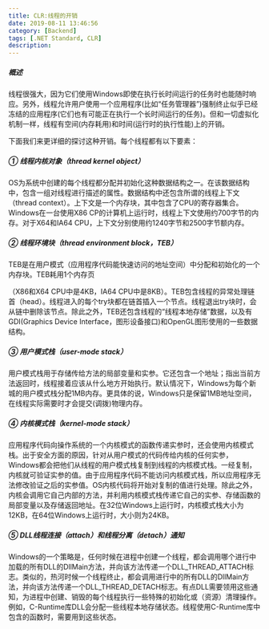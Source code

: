 ```yaml
---
title: CLR:线程的开销
date: 2019-08-11 13:46:56
category: [Backend]
tags: [.NET Standard, CLR]
description: 
---
```




##### 概述

线程很强大，因为它们使用Windows即使在执行长时间运行的任务时也能随时响应。另外，线程允许用户使用一个应用程序(比如“任务管理器”)强制终止似乎已经冻结的应用程序(它们也有可能正在执行一个长时间运行的任务)。但和一切虚拟化机制一样，线程有空间(内存耗用)和时间(运行时的执行性能)上的开销。

下面我们来更详细的探讨这种开销。每个线程都有以下要素：



##### ① 线程内核对象（thread kernel object）

OS为系统中创建的每个线程都分配并初始化这种数据结构之一。在该数据结构中，包含一组对线程进行描述的属性。数据结构中还包含所谓的线程上下文（thread context）。上下文是一个内存块，其中包含了CPU的寄存器集合。Windows在一台使用X86 CP的计算机上运行时，线程上下文使用约700字节的内存。对于X64和IA64 CPU，上下文分别使用约1240字节和2500字节额内存。



##### ② 线程环境块（thread environment block，TEB）

TEB是在用户模式（应用程序代码能快速访问的地址空间）中分配和初始化的一个内存块。TEB耗用1个内存页

（X86和X64 CPU中是4KB，IA64 CPU中是8KB）。TEB包含线程的异常处理链首（head）。线程进入的每个try块都在链首插入一个节点。线程退出try块时，会从链中删除该节点。除此之外，TEB还包含线程的“线程本地存储”数据，以及有GDI(Graphics Device Interface，图形设备接口)和OpenGL图形使用的一些数据结构。



##### ③ 用户模式栈（user-mode stack）

用户模式栈用于存储传给方法的局部变量和实参。它还包含一个地址；指出当前方法返回时，线程接着应该从什么地方开始执行。默认情况下，Windows为每个新城的用户模式栈分配1MB内存。更具体的说，Windows只是保留1MB地址空间，在线程实际需要时才会提交(调拨)物理内存。



##### ④ 内核模式栈（kernel-mode stack）

应用程序代码向操作系统的一个内核模式的函数传递实参时，还会使用内核模式栈。出于安全方面的原因，针对从用户模式的代码传给内核的任何实参，Windows都会把他们从线程的用户模式栈复制到线程的内核模式栈。一经复制，内核就可验证实参的值。由于应用程序代码不能访问内核模式栈，所以应用程序无法修改验证之后的实参值。OS内核代码将开始对复制的值进行处理。除此之外，内核会调用它自己内部的方法，并利用内核模式栈传递它自己的实参、存储函数的局部变量以及存储返回地址。在32位Windows上运行时，内核模式栈大小为12KB，在64位Windows上运行时，大小则为24KB。



##### ⑤ DLL线程连接（attach）和线程分离（detach）通知

Windows的一个策略是，任何时候在进程中创建一个线程，都会调用哪个进行中加载的所有DLL的DllMain方法，并向该方法传递一个DLL_THREAD_ATTACH标志。类似的，热河时候一个线程终止，都会调用进行中的所有DLL的DllMain方法，并向该方法传递一个DLL_THREAD_DETACH标志。有点DLL需要领用这些通知，为进程中创建、销毁的每个线程执行一些特殊的初始化或（资源）清理操作。例如，C-Runtime库DLL会分配一些线程本地存储状态。线程使用C-Runtime库中包含的函数时，需要用到这些状态。































